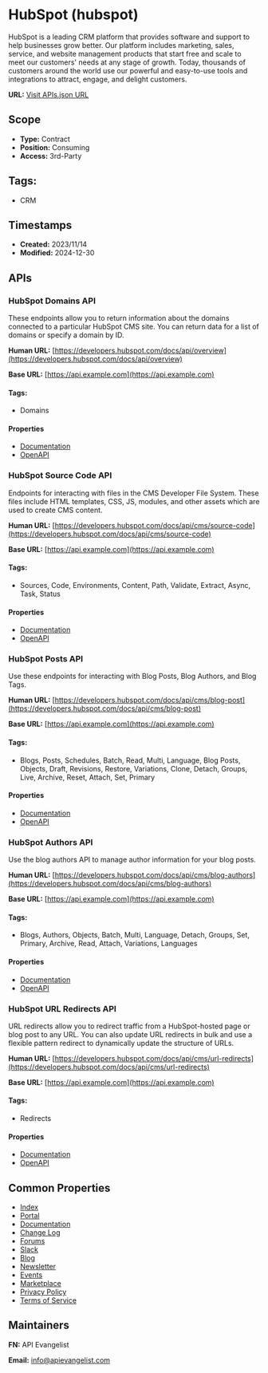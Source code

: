 # HubSpot (hubspot)

HubSpot is a leading CRM platform that provides software and support to help
businesses grow better. Our platform includes marketing, sales, service, and
website management products that start free and scale to meet our customers'
needs at any stage of growth. Today, thousands of customers around the world
use our powerful and easy-to-use tools and integrations to attract, engage,
and delight customers.

**URL:** [Visit APIs.json URL](https://raw.githubusercontent.com/apis-json/artisanal/main/apis/hubspot.yml)

## Scope

- **Type:** Contract 
- **Position:** Consuming 
- **Access:** 3rd-Party 

## Tags:

 - CRM

## Timestamps

- **Created:** 2023/11/14 
- **Modified:** 2024-12-30 

## APIs

### HubSpot Domains API

These endpoints allow you to return information about the domains
connected to a particular HubSpot CMS site. You can return data for a list
of domains or specify a domain by ID.

**Human URL:** [https://developers.hubspot.com/docs/api/overview](https://developers.hubspot.com/docs/api/overview)

**Base URL:** [https://api.example.com](https://api.example.com)


#### Tags:

 - Domains

#### Properties

- [Documentation](https://developers.hubspot.com/docs/api/cms/domains)
- [OpenAPI](properties/hubspot-domains-api-openapi.yml)
### HubSpot Source Code API

Endpoints for interacting with files in the CMS Developer File System.
These files include HTML templates, CSS, JS, modules, and other assets
which are used to create CMS content.

**Human URL:** [https://developers.hubspot.com/docs/api/cms/source-code](https://developers.hubspot.com/docs/api/cms/source-code)

**Base URL:** [https://api.example.com](https://api.example.com)


#### Tags:

 - Sources, Code, Environments, Content, Path, Validate, Extract, Async, Task, Status

#### Properties

- [Documentation](https://developers.hubspot.com/docs/api/cms/source-code)
- [OpenAPI](properties/hubspot-source-code-api-openapi.yml)
### HubSpot Posts API

Use these endpoints for interacting with Blog Posts, Blog Authors, and
Blog Tags.

**Human URL:** [https://developers.hubspot.com/docs/api/cms/blog-post](https://developers.hubspot.com/docs/api/cms/blog-post)

**Base URL:** [https://api.example.com](https://api.example.com)


#### Tags:

 - Blogs, Posts, Schedules, Batch, Read, Multi, Language, Blog  Posts, Objects, Draft, Revisions, Restore, Variations, Clone, Detach, Groups, Live, Archive, Reset, Attach, Set, Primary

#### Properties

- [Documentation](https://developers.hubspot.com/docs/api/cms/blog-post)
- [OpenAPI](properties/hubspot-posts-api-openapi.yml)
### HubSpot Authors API

Use the blog authors API to manage author information for your blog
posts. 

**Human URL:** [https://developers.hubspot.com/docs/api/cms/blog-authors](https://developers.hubspot.com/docs/api/cms/blog-authors)

**Base URL:** [https://api.example.com](https://api.example.com)


#### Tags:

 - Blogs, Authors, Objects, Batch, Multi, Language, Detach, Groups, Set, Primary, Archive, Read, Attach, Variations, Languages

#### Properties

- [Documentation](https://developers.hubspot.com/docs/api/cms/blog-authors)
- [OpenAPI](properties/hubspot-authors-api-openapi.yml)
### HubSpot URL Redirects API

URL redirects allow you to redirect traffic from a HubSpot-hosted page or
blog post to any URL. You can also update URL redirects in bulk and use a
flexible pattern redirect to dynamically update the structure of URLs.

**Human URL:** [https://developers.hubspot.com/docs/api/cms/url-redirects](https://developers.hubspot.com/docs/api/cms/url-redirects)

**Base URL:** [https://api.example.com](https://api.example.com)


#### Tags:

 - Redirects

#### Properties

- [Documentation](https://developers.hubspot.com/docs/api/cms/url-redirects)
- [OpenAPI](properties/hubspot-url-redirects-api-openapi.yml)

## Common Properties

- [Index](https://api.hubspot.com/api-catalog-public/v1/apis)
- [Portal](https://developers.hubspot.com/)
- [Documentation](https://developers.hubspot.com/docs/api/overview)
- [Change Log](https://developers.hubspot.com/changelog)
- [Forums](https://community.hubspot.com/t5/HubSpot-Developers/ct-p/developers)
- [Slack](https://developers.hubspot.com/slack)
- [Blog](https://developers.hubspot.com/blog)
- [Newsletter](https://offers.hubspot.com/developer-newsletter-signup)
- [Events](https://www.hubspot.com/developer-community-events)
- [Marketplace](https://ecosystem.hubspot.com/marketplace/apps)
- [Privacy Policy](https://legal.hubspot.com/privacy-policy)
- [Terms of Service](https://legal.hubspot.com/terms-of-service)

## Maintainers

**FN:** API Evangelist

**Email:** info@apievangelist.com

